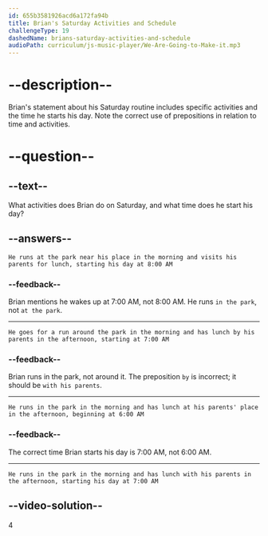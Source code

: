```yaml
---
id: 655b3581926acd6a172fa94b
title: Brian's Saturday Activities and Schedule
challengeType: 19
dashedName: brians-saturday-activities-and-schedule
audioPath: curriculum/js-music-player/We-Are-Going-to-Make-it.mp3
---
```


<!--
AUDIO REFERENCE: 
Brian: Nothing out of the ordinary, Sophie. On Saturday, I wake up early, at 7:00 AM. I run in the park near my place in the morning. In the afternoon, I visit my parents and I have lunch with them.
-->

# --description--

Brian's statement about his Saturday routine includes specific activities and the time he starts his day. Note the correct use of prepositions in relation to time and activities.

# --question--

## --text--

What activities does Brian do on Saturday, and what time does he start his day?

## --answers--

`He runs at the park near his place in the morning and visits his parents for lunch, starting his day at 8:00 AM`

### --feedback--

Brian mentions he wakes up at 7:00 AM, not 8:00 AM. He runs `in the park`, not `at the park`.

---

`He goes for a run around the park in the morning and has lunch by his parents in the afternoon, starting at 7:00 AM`

### --feedback--

Brian runs in the park, not around it. The preposition `by` is incorrect; it should be `with his parents`.

---

`He runs in the park in the morning and has lunch at his parents' place in the afternoon, beginning at 6:00 AM`

### --feedback--

The correct time Brian starts his day is 7:00 AM, not 6:00 AM.

---

`He runs in the park in the morning and has lunch with his parents in the afternoon, starting his day at 7:00 AM`

## --video-solution--

4
